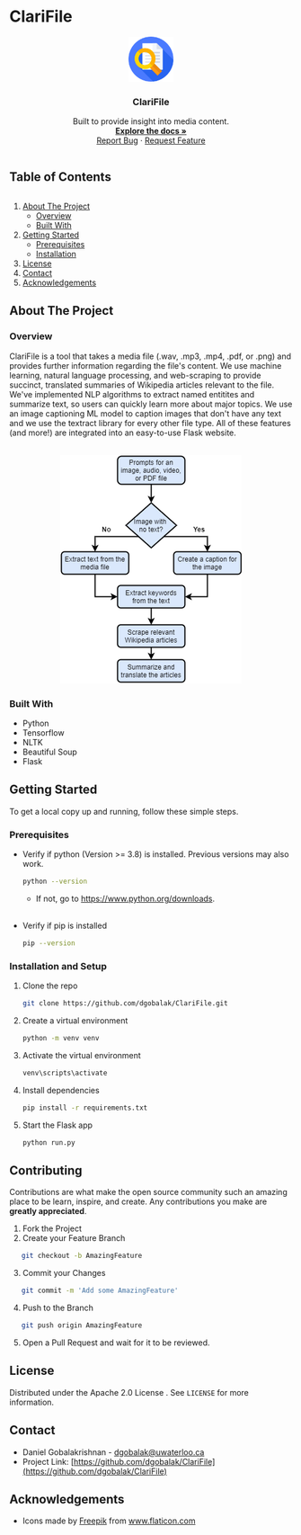 # ClariFile

<!-- [![Contributors][contributors-shield]][contributors-url]
[![Forks][forks-shield]][forks-url]
[![Stargazers][stars-shield]][stars-url]
[![Issues][issues-shield]][issues-url]
[![MIT License][license-shield]][license-url]
[![LinkedIn][linkedin-shield]][] -->


<!-- PROJECT LOGO -->
<p align="center">
  <a href="https://github.com/dgobalak/ClariFile">
    <img src="src/static/img/logo.png" alt="Logo" width="80" height="80">
  </a>

  <h3 align="center">ClariFile</h3>

  <p align="center">
    Built to provide insight into media content.
    <br />
    <a href="https://github.com/dgobalak/ClariFile"><strong>Explore the docs »</strong></a>
    <br>
    <!-- <a href="https://github.com/github_username/repo_name">View Demo</a>
    · -->
    <a href="https://github.com/dgobalak/ClariFile/issues">Report Bug</a>
    ·
    <a href="https://github.com/dgobalak/ClariFile/issues">Request Feature</a>
</p>
</p>



<!-- TABLE OF CONTENTS -->
<summary>
<h2 style="display: inline-block">Table of Contents</h2></summary>

<ol>
<li>
    <a href="#about-the-project">About The Project</a>
    <ul>
	<li><a href="#overview">Overview</a></li>
    <li><a href="#built-with">Built With</a></li>
</ul>
</li>
<li>
    <a href="#getting-started">Getting Started</a>
    <ul>
    <li><a href="#prerequisites">Prerequisites</a></li>
    <li><a href="#installation">Installation</a></li>
    </ul>
</li>
<li><a href="#license">License</a></li>
<li><a href="#contact">Contact</a></li>
<li><a href="#acknowledgements">Acknowledgements</a></li>
</ol>



<!-- ABOUT THE PROJECT -->
## About The Project
<!-- 
[![Product Name Screen Shot][product-screenshot]](https://example.com) -->

### Overview

ClariFile is a tool that takes a media file (.wav, .mp3, .mp4, .pdf, or .png) and provides further information regarding the file's content. We use machine learning, natural language processing, and web-scraping to provide succinct, translated summaries of Wikipedia articles relevant to the file. We've implemented NLP algorithms to extract named entitites and summarize text, so users can quickly learn more about major topics. We use an image captioning ML model to caption images that don't have any text and we use
the textract library for every other file type. All of these features (and more!) are integrated into an easy-to-use Flask website.
<br>
<br>

<p align="center">
   <img src="./src/static/img/flowchart.png" alt="Algorithm Flowchart">
</p>

### Built With

* Python
* Tensorflow
* NLTK
* Beautiful Soup
* Flask

<!-- GETTING STARTED -->
## Getting Started

To get a local copy up and running, follow these simple steps.

### Prerequisites

* Verify if python (Version >= 3.8) is installed. Previous versions may also work.
  ```sh
  python --version
  ```
  * If not, go to https://www.python.org/downloads.
  <br><br>

* Verify if pip is installed
  ```sh
  pip --version
  ```

### Installation and Setup

1. Clone the repo
   ```sh
   git clone https://github.com/dgobalak/ClariFile.git
   ```
2. Create a virtual environment
   ```sh
   python -m venv venv
   ```
3. Activate the virtual environment
   ```sh
   venv\scripts\activate
   ```
4. Install dependencies
   ```sh
   pip install -r requirements.txt
   ```
5. Start the Flask app
   ```sh
   python run.py
   ```


<!-- USAGE EXAMPLES
## Usage

Use this space to show useful examples of how a project can be used. Additional screenshots, code examples and demos work well in this space. You may also link to more resources.

_For more examples, please refer to the [Documentation](https://example.com)_ -->



<!-- ROADMAP -->
<!-- ## Roadmap

See the [open issues](https://github.com/github_username/repo_name/issues) for a list of proposed features (and known issues). -->



<!-- CONTRIBUTING -->
## Contributing

Contributions are what make the open source community such an amazing place to be learn, inspire, and create. Any contributions you make are **greatly appreciated**.

1. Fork the Project
2. Create your Feature Branch 
```sh
   git checkout -b AmazingFeature
```
3. Commit your Changes 
```sh
   git commit -m 'Add some AmazingFeature'
```
4. Push to the Branch 
```sh
   git push origin AmazingFeature
```
5. Open a Pull Request and wait for it to be reviewed.

## License

Distributed under the Apache 2.0 License . See `LICENSE` for more information.

<!-- CONTACT -->
## Contact

* Daniel Gobalakrishnan - dgobalak@uwaterloo.ca
* Project Link: [https://github.com/dgobalak/ClariFile](https://github.com/dgobalak/ClariFile)



<!-- ACKNOWLEDGEMENTS -->
## Acknowledgements
* <div>Icons made by <a href="https://www.freepik.com" title="Freepik">Freepik</a> from <a href="https://www.flaticon.com/" title="Flaticon">www.flaticon.com</a></div>


<!-- MARKDOWN LINKS & IMAGES -->
<!-- https://www.markdownguide.org/basic-syntax/#reference-style-links -->
[contributors-shield]: https://img.shields.io/github/contributors/github_username/repo.svg?style=for-the-badge
[contributors-url]: https://github.com/github_username/repo_name/graphs/contributors
[forks-shield]: https://img.shields.io/github/forks/github_username/repo.svg?style=for-the-badge
[forks-url]: https://github.com/github_username/repo_name/network/members
[stars-shield]: https://img.shields.io/github/stars/github_username/repo.svg?style=for-the-badge
[stars-url]: https://github.com/github_username/repo_name/stargazers
[issues-shield]: https://img.shields.io/github/issues/github_username/repo.svg?style=for-the-badge
[issues-url]: https://github.com/github_username/repo_name/issues
[license-shield]: https://img.shields.io/github/license/github_username/repo.svg?style=for-the-badge
[license-url]: https://github.com/github_username/repo_name/blob/master/LICENSE.txt
[linkedin-shield]: https://img.shields.io/badge/-LinkedIn-black.svg?style=for-the-badge&logo=linkedin&colorB=555
[linkedin-url]: https://linkedin.com/in/github_username

